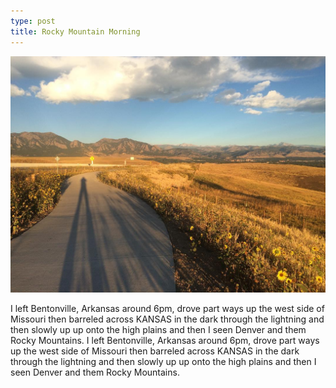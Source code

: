 ```yaml
---
type: post
title: Rocky Mountain Morning
---
```

![Rocky Mountain Morning](/images/14374075_1794722254101175_1088689824_n.jpg)

I left Bentonville, Arkansas around 6pm, drove part ways up the west side of Missouri then barreled across KANSAS in the dark through the lightning and then slowly up up onto the high plains and then I seen Denver and them Rocky Mountains. 
I left Bentonville, Arkansas around 6pm, drove part ways up the west side of Missouri then barreled across KANSAS in the dark through the lightning and then slowly up up onto the high plains and then I seen Denver and them Rocky Mountains. 

